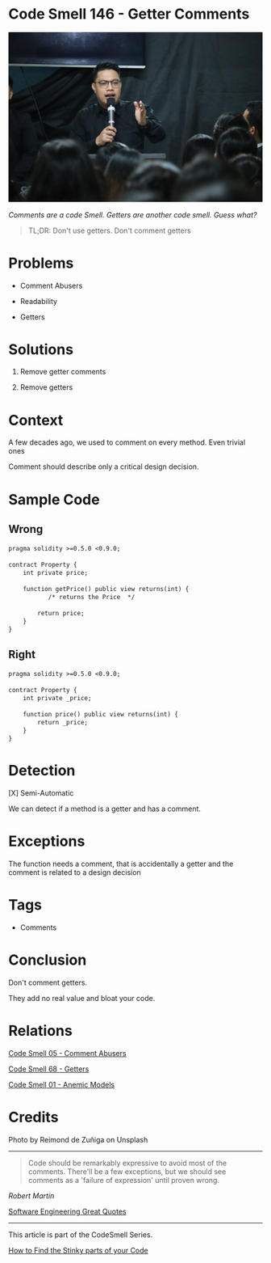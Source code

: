 # Code Smell 146 - Getter Comments

![Code Smell 146 - Getter Comments](Code%20Smell%20146%20-%20Getter%20Comments.jpg)

*Comments are a code Smell. Getters are another code smell. Guess what?*

> TL;DR: Don't use getters. Don't comment getters

# Problems

- Comment Abusers

- Readability

- Getters

# Solutions

1. Remove getter comments

2. Remove getters

# Context

A few decades ago, we used to comment on every method. Even trivial ones

Comment should describe only a critical design decision.

# Sample Code

## Wrong

[Gist Url]: # (https://gist.github.com/mcsee/29cd4411aa32467291998e467e6ef503)
```solidity
pragma solidity >=0.5.0 <0.9.0;

contract Property {
    int private price;   

    function getPrice() public view returns(int) {           
           /* returns the Price  */

        return price;
    }
}
```

## Right

[Gist Url]: # (https://gist.github.com/mcsee/bf1ab1d44b078d797796d19554032591)
```solidity
pragma solidity >=0.5.0 <0.9.0;

contract Property {
    int private _price;   

    function price() public view returns(int) {        
        return _price;
    }
}
```

# Detection

[X] Semi-Automatic

We can detect if a method is a getter and has a comment. 

# Exceptions

The function needs a comment, that is accidentally a getter and the comment is related to a design decision

# Tags

- Comments

# Conclusion

Don't comment getters. 

They add no real value and bloat your code.

# Relations

[Code Smell 05 - Comment Abusers](https://github.com/mcsee/Software-Design-Articles/tree/main/Articles/Code%20Smells/Code%20Smell%2005%20-%20Comment%20Abusers/readme.md)

[Code Smell 68 - Getters](https://github.com/mcsee/Software-Design-Articles/tree/main/Articles/Code%20Smells/Code%20Smell%2068%20-%20Getters/readme.md)

[Code Smell 01 - Anemic Models](https://github.com/mcsee/Software-Design-Articles/tree/main/Articles/Code%20Smells/Code%20Smell%2001%20-%20Anemic%20Models/readme.md)

# Credits

Photo by Reimond de Zuñiga on Unsplash

* * *

> Code should be remarkably expressive to avoid most of the comments. There'll be a few exceptions, but we should see comments as a 'failure of expression' until proven wrong.

_Robert Martin_

[Software Engineering Great Quotes](https://github.com/mcsee/Software-Design-Articles/tree/main/Articles/Quotes/Software%20Engineering%20Great%20Quotes/readme.md)

* * *

This article is part of the CodeSmell Series.

[How to Find the Stinky parts of your Code](https://github.com/mcsee/Software-Design-Articles/tree/main/Articles/Code%20Smells/How%20to%20Find%20the%20Stinky%20parts%20of%20your%20Code/readme.md)